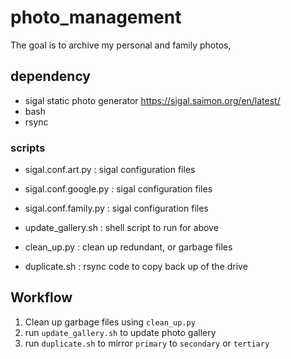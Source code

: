 # photo_management

The goal is to archive my personal and family photos, 

## dependency

* sigal static photo generator https://sigal.saimon.org/en/latest/  
* bash
* rsync

### scripts

* sigal.conf.art.py	: sigal configuration files
* sigal.conf.google.py : sigal configuration files
* sigal.conf.family.py : sigal configuration files
* update_gallery.sh : shell script to run for above

* clean_up.py  : clean up redundant, or garbage files		 	
* duplicate.sh : rsync code to copy back up of the drive

## Workflow

1. Clean up garbage files using `clean_up.py`
1. run `update_gallery.sh` to update photo gallery
1. run `duplicate.sh` to mirror `primary` to `secondary` or `tertiary`
